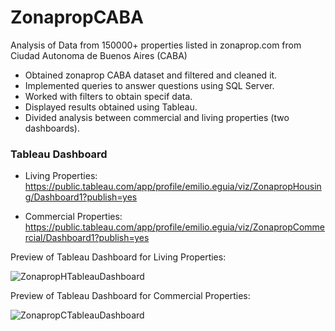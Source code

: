 # ZonapropCABA
 Analysis of Data from 150000+ properties listed in zonaprop.com from Ciudad Autonoma de Buenos Aires (CABA)

- Obtained zonaprop CABA dataset and filtered and cleaned it.
- Implemented queries to answer questions using SQL Server.
- Worked with filters to obtain specif data.
- Displayed results obtained using Tableau.
- Divided analysis between commercial and living properties (two dashboards).

### Tableau Dashboard
- Living Properties: https://public.tableau.com/app/profile/emilio.eguia/viz/ZonapropHousing/Dashboard1?publish=yes

- Commercial Properties: https://public.tableau.com/app/profile/emilio.eguia/viz/ZonapropCommercial/Dashboard1?publish=yes

Preview of Tableau Dashboard for Living Properties:

![ZonapropHTableauDashboard](https://user-images.githubusercontent.com/69361704/178059398-d4766f81-f589-4b82-9f94-3c2adcfe9da9.PNG)


Preview of Tableau Dashboard for Commercial Properties:

![ZonapropCTableauDashboard](https://user-images.githubusercontent.com/69361704/178289062-5cac7e44-3839-4c0f-a73c-f172c25e4bd1.PNG)
